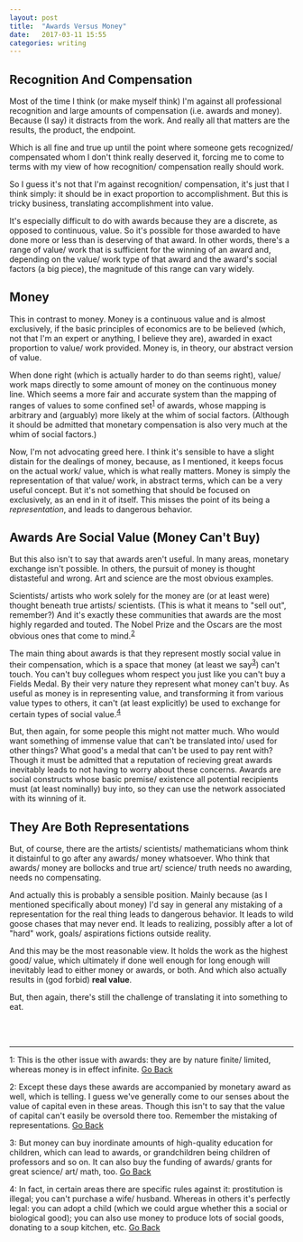 ```yaml
---
layout: post
title:  "Awards Versus Money"
date:   2017-03-11 15:55 
categories: writing
---
```


## Recognition And Compensation

Most of the time I think (or make myself think) I'm against all professional recognition and large amounts of compensation (i.e. 
awards and money). Because (I say) it distracts from the work. And really all that matters are the results, the product, the 
endpoint. 

Which is all fine and true up until the point where someone gets recognized/ compensated whom I don't think really deserved it, forcing me to 
come to terms with my view of how recognition/ compensation really should work.

So I guess it's not that I'm against recognition/ compensation, it's just that I think simply: it should be in exact proportion to
accomplishment. But this is tricky business, translating accomplishment into value. 

It's especially difficult to do with awards because they are a discrete, as opposed to continuous, value. So it's possible for 
those awarded to have done more or less than is deserving of that award. In other words, there's a range of value/ work that is 
sufficient for the winning of an award and, depending on the value/ work type of that award and the award's social factors (a big 
piece), the magnitude of this range can vary widely. 

## Money

This in contrast to money. Money is a continuous value and is almost exclusively, if the basic principles of economics are
to be believed (which, not that I'm an expert or anything, I believe they are), awarded in exact proportion to value/ work 
provided. Money is, in theory, our abstract version of value. 

When done right (which is actually harder to do than seems right), value/ work maps directly to some amount of money on the 
continuous money line. Which seems a more fair and accurate system than the mapping of ranges of values to some confined 
set<sup id="a1">[1](#f1)</sup> of awards, whose mapping is arbitrary and (arguably) more likely at the whim of social factors. 
(Although it should be admitted that monetary compensation is also very much at the whim of social factors.)

Now, I'm not advocating greed here. I think it's sensible to have a slight distain for the dealings of money, because, as 
I mentioned, it keeps focus on the actual work/ value, which is what really matters. Money is simply the representation of that 
value/ work, in abstract terms, which can be a very useful concept. But it's not something that should be focused on exclusively,
as an end in it of itself. This misses the point of its being a *representation*, and leads to dangerous behavior. 

## Awards Are Social Value (Money Can't Buy)

But this also isn't to say that awards aren't useful. In many areas, monetary exchange isn't possible. In others, the pursuit of
money is thought distasteful and wrong. Art and science are the most obvious examples. 

Scientists/ artists who work solely for the money are (or at least were) thought beneath true artists/ scientists. (This 
is what it means to "sell out", remember?) And it's exactly these communities that awards are the most highly regarded and touted.
The Nobel Prize and the Oscars are the most obvious ones that come to mind.<sup id="a2">[2](#f2)</sup>

The main thing about awards is that they represent mostly social value in their compensation, which is a space that money (at least 
we say<sup id="a3">[3](#f3)</sup>) can't touch. You can't buy collegues whom respect you just like you can't buy a Fields Medal. By 
their very nature they represent what money can't buy.  As useful as money is in representing value, and transforming it from various 
value types to others, it can't (at least explicitly) be used to exchange for certain types of social value.<sup id="a4">[4](#f4)</sup> 

But, then again, for some people this might not matter much. Who would want something of immense value that can't be 
translated into/ used for other things? What good's a medal that can't be used to pay rent with? Though it must be admitted that 
a reputation of recieving great awards inevitably leads to not having to worry about these concerns. Awards are 
social constructs whose basic premise/ existence all potential recipients must (at least nominally) buy into, so they can use the 
network associated with its winning of it.

## They Are Both Representations

But, of course, there are the artists/ scientists/ mathematicians whom think it distainful to go after any awards/ money 
whatsoever. Who think that awards/ money are bollocks and true art/ science/ truth needs no awarding, needs no compensating. 

And actually this is probably a sensible position. Mainly because (as I mentioned specifically about money) I'd say in general any 
mistaking of a representation for the real thing leads to dangerous behavior. It leads to wild goose chases that may never end. It leads 
to realizing, possibly after a lot of "hard" work, goals/ aspirations fictions outside reality. 

And this may be the most reasonable view. It holds the work as the highest good/ value, which ultimately if done well enough 
for long enough will inevitably lead to either money or awards, or both. And which also actually results in (god forbid) __real value__.

But, then again, there's still the challenge of translating it into something to eat.  

<br>
<br>

_____   

<a name="f1">1</a>: This is the other issue with awards: they are by nature finite/ limited, whereas money is in effect 
infinite. [Go Back](#a1)

<a name="f2">2</a>: Except these days these awards are accompanied by monetary award as well, which is telling. I guess we've 
generally come to our senses about the value of capital even in these areas. Though this isn't to say that the value of capital
can't easily be oversold there too. Remember the mistaking of representations. [Go Back](#a2)

<a name="f3">3</a>: But money can buy inordinate amounts of high-quality education for children, which can lead to awards, or 
grandchildren being children of professors and so on. It can also buy the funding of awards/ grants for great science/ art/ math, 
too. [Go Back](#a3)

<a name="f4">4</a>: In fact, in certain areas there are specific rules against it: prostitution is illegal; you can't purchase a 
wife/ husband. Whereas in others it's perfectly legal: you can adopt a child (which we could argue whether this a social or 
biological good); you can also use money to produce lots of social goods, donating to a soup kitchen, etc. [Go Back](#a4)